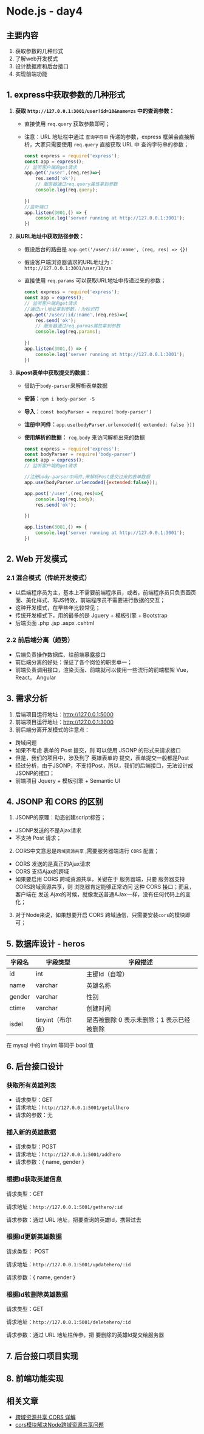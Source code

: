 # Node.js - day4



## 主要内容

1. 获取参数的几种形式
2. 了解web开发模式
3. 设计数据库和后台接口
4. 实现前端功能



## 1. express中获取参数的几种形式

1. **获取 `http://127.0.0.1:3001/user?id=10&name=zs` 中的查询参数：**
   + 直接使用 `req.query` 获取参数即可；

   + 注意：URL 地址栏中通过 `查询字符串` 传递的参数，express 框架会直接解析，大家只需要使用 `req.query` 直接获取 URL 中 查询字符串的参数；

     ```js
     const express = require('express');
     const app = express();
     // 监听客户端的get请求
     app.get('/user',(req,res)=>{
         res.send('ok');
         // 服务器通过req.query属性拿到参数
         console.log(req.query);
         
     })
     //监听端口
     app.listen(3001,() => {
         console.log('server running at http://127.0.0.1:3001');
     })
     ```

2. **从URL地址中获取路径参数：**
   + 假设后台的路由是 `app.get('/user/:id/:name', (req, res) => {})`

   + 假设客户端浏览器请求的URL地址为：`http://127.0.0.1:3001/user/10/zs`

   + 直接使用 `req.params` 可以获取URL地址中传递过来的参数；

     ```js
     const express = require('express');
     const app = express();
     // 监听客户端的get请求
     //通过url地址拿到参数，：为标识符
     app.get('/user/:id/:name',(req,res)=>{
         res.send('ok');
         // 服务器通过req.parmas属性拿到参数
         console.log(req.params);
         
     })
     app.listen(3001,() => {
         console.log('server running at http://127.0.0.1:3001');
     })
     ```

3. **从post表单中获取提交的数据：**

   + 借助于`body-parser`来解析表单数据

   + **安装：**`npm i body-parser -S`

   + **导入：**`const bodyParser = require('body-parser')`

   + **注册中间件：**`app.use(bodyParser.urlencoded({ extended: false }))`

   + **使用解析的数据：** `req.body` 来访问解析出来的数据

     ```js
     const express = require('express');
     const bodyParser = require('body-parser')
     const app = express();
     // 监听客户端的get请求
     
     //注册body-parser中间件,来解析Post提交过来的表单数据 
     app.use(bodyParser.urlencoded({extended:false}));
     
     app.post('/user',(req,res)=>{
         console.log(req.body);
         res.send('ok');
         
     })
     
     app.listen(3001,() => {
         console.log('server running at http://127.0.0.1:3001');
     })
     ```





## 2. Web 开发模式

### 2.1 混合模式（传统开发模式）
+ 以后端程序员为主，基本上不需要前端程序员，或者，前端程序员只负责画页面、美化样式、写JS特效，前端程序员不需要进行数据的交互；
+ 这种开发模式，在早些年比较常见；
+ 传统开发模式下，用的最多的是 Jquery + 模板引擎 + Bootstrap
+ 后端页面 .php   .jsp   .aspx   .cshtml
### 2.2 前后端分离（趋势）
+ 后端负责操作数据库、给前端暴露接口
+ 前后端分离的好处：保证了各个岗位的职责单一；
+ 前端负责调用接口，渲染页面、前端就可以使用一些流行的前端框架 Vue， React， Angular




## 3. 需求分析

1. 后端项目运行地址：http://127.0.0.1:5000
2. 前端项目运行地址：http://127.0.0.1:3000
3. 前后端分离开发模式的注意点：
 + 跨域问题
 + 如果不考虑 表单的 Post 提交，则 可以使用 JSONP 的形式来请求接口
 + 但是，我们的项目中，涉及到了 英雄表单的 提交，表单提交一般都是Post
 + 经过分析，由于JSONP，不支持Post，所以，我们的后端接口，无法设计成JSONP的接口；
 + 前端项目 Jquery + 模板引擎 + Semantic UI




## 4. JSONP 和 CORS 的区别

1. JSONP的原理：动态创建script标签；
  + JSONP发送的不是Ajax请求
  + 不支持 Post 请求；
2. CORS中文意思是`跨域资源共享` ,需要服务器端进行 `CORS` 配置；
  + CORS 发送的是真正的Ajax请求
  + CORS 支持Ajax的跨域
  + 如果要启用 CORS 跨域资源共享，关键在于 服务器端，只要 服务器支持CORS跨域资源共享，则 浏览器肯定能够正常访问 这种 CORS 接口；而且，客户端在 发送 Ajax的时候，就像发送普通AJax一样，没有任何代码上的变化；
3. 对于Node来说，如果想要开启 CORS 跨域通信，只需要安装`cors`的模块即可；




## 5. 数据库设计 - heros

| 字段名 | 字段类型 |  字段描述  |
|--------|-----------|------------|
|  id       |      int     | 主键Id（自增）  |
|  name |   varchar |  英雄名称  |
|  gender  |   varchar |  性别     |
|  ctime   |   varchar |创建时间  |
|  isdel   | tinyint（布尔值） | 是否被删除 0 表示未删除；1 表示已经被删除 |

在 mysql 中的 tinyint 等同于 bool 值 



## 6. 后台接口设计

### 获取所有英雄列表

+ 请求类型：GET
+ 请求地址：`http://127.0.0.1:5001/getallhero`
+ 请求的参数：无



### 插入新的英雄数据

+ 请求类型：POST
+ 请求地址：`http://127.0.0.1:5001/addhero`
+ 请求参数：{ name, gender }



### 根据Id获取英雄信息

请求类型：GET

请求地址：`http://127.0.0.1:5001/gethero/:id`

请求参数：通过 URL 地址，把要查询的英雄Id，携带过去



### 根据Id更新英雄数据

请求类型： POST

请求地址：`http://127.0.0.1:5001/updatehero/:id`

请求参数：{ name, gender }



### 根据Id软删除英雄数据

请求类型：GET

请求地址：`http://127.0.0.1:5001/deletehero/:id`

请求参数：通过 URL 地址栏传参，把 要删除的英雄Id提交给服务器



## 7. 后台接口项目实现




## 8. 前端功能实现



## 相关文章

+ [跨域资源共享 CORS 详解](http://www.ruanyifeng.com/blog/2016/04/cors.html)
+ [cors模块解决Node跨域资源共享问题](https://github.com/expressjs/cors)